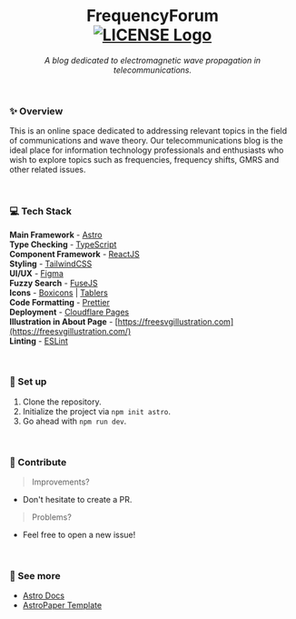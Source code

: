 <h1 align='center'>
    FrequencyForum
    <br>
    <a href="https://github.com/Mstaz4/Blog_Telecomunicaciones/blob/main/LICENSE">
    <img
        alt='LICENSE Logo'
        src='https://img.shields.io/static/v1.svg?style=for-the-badge&label=License&message=MIT&logoColor=d9e0ee&colorA=302d41&colorB=f1e05a'/>
    </a>
    <div></div>
</h1>

<p align='center'>
    <em>A blog dedicated to electromagnetic wave propagation in telecommunications.</em>
</p>

&nbsp;

### ✨ Overview

This is an online space dedicated to addressing relevant topics in the field of communications and wave theory. Our telecommunications blog is the ideal place for information technology professionals and enthusiasts who wish to explore topics such as frequencies, frequency shifts, GMRS and other related issues.

&nbsp;

### 💻 Tech Stack

**Main Framework** - [Astro](https://astro.build/)  
**Type Checking** - [TypeScript](https://www.typescriptlang.org/)  
**Component Framework** - [ReactJS](https://reactjs.org/)  
**Styling** - [TailwindCSS](https://tailwindcss.com/)  
**UI/UX** - [Figma](https://figma.com)  
**Fuzzy Search** - [FuseJS](https://fusejs.io/)  
**Icons** - [Boxicons](https://boxicons.com/) | [Tablers](https://tabler-icons.io/)  
**Code Formatting** - [Prettier](https://prettier.io/)  
**Deployment** - [Cloudflare Pages](https://pages.cloudflare.com/)  
**Illustration in About Page** - [https://freesvgillustration.com](https://freesvgillustration.com/)  
**Linting** - [ESLint](https://eslint.org)

&nbsp;

### 🔧 Set up

1. Clone the repository.
2. Initialize the project via `npm init astro`.
2. Go ahead with `npm run dev`.

&nbsp;

### 👐 Contribute

> Improvements?

* Don't hesitate to create a PR.

> Problems?

* Feel free to open a new issue!

&nbsp;

### 🔎 See more

* [Astro Docs](https://docs.astro.build/en/getting-started/)
* [AstroPaper Template](https://github.com/satnaing/astro-paper/)
